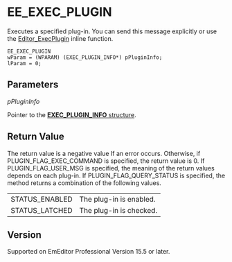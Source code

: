 # EE\_EXEC\_PLUGIN

Executes a specified plug-in. You can send this message explicitly or use
the [Editor\_ExecPlugin](../macro/editor_execplugin) inline function.

```
EE_EXEC_PLUGIN
wParam = (WPARAM) (EXEC_PLUGIN_INFO*) pPluginInfo;
lParam = 0;
```

## Parameters

_pPluginInfo_

Pointer to the [**EXEC\_PLUGIN\_INFO** structure](../structure/exec_plugin_info).

## Return Value

The return value is a negative value If an error occurs. Otherwise, if PLUGIN\_FLAG\_EXEC\_COMMAND is specified, the return value is 0. If PLUGIN\_FLAG\_USER\_MSG is specified, the meaning of the return values depends on each plug-in. If PLUGIN\_FLAG\_QUERY\_STATUS is specified, the method returns a combination of the following values.

|     |     |
| --- | --- |
| STATUS\_ENABLED | The plug-in is enabled. |
| STATUS\_LATCHED | The plug-in is checked. |

## Version

Supported on EmEditor Professional Version 15.5 or later.

